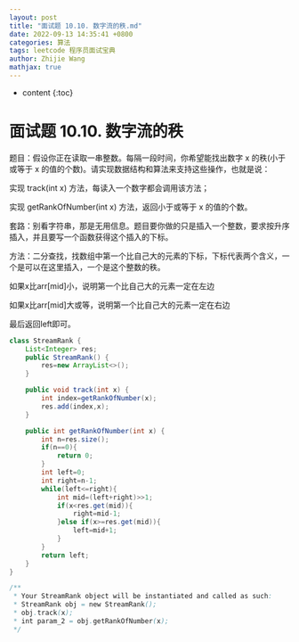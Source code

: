 ```yaml
---
layout: post
title: "面试题 10.10. 数字流的秩.md"
date: 2022-09-13 14:35:41 +0800
categories: 算法
tags: leetcode 程序员面试宝典
author: Zhijie Wang
mathjax: true
---
```



* content
{:toc}














# 面试题 10.10. 数字流的秩

题目：假设你正在读取一串整数。每隔一段时间，你希望能找出数字 x 的秩(小于或等于 x 的值的个数)。请实现数据结构和算法来支持这些操作，也就是说：

实现 track(int x) 方法，每读入一个数字都会调用该方法；

实现 getRankOfNumber(int x) 方法，返回小于或等于 x 的值的个数。

套路：别看字符串，那是无用信息。题目要你做的只是插入一个整数，要求按升序插入，并且要写一个函数获得这个插入的下标。

方法：二分查找，找数组中第一个比自己大的元素的下标，下标代表两个含义，一个是可以在这里插入，一个是这个整数的秩。

如果x比arr[mid]小，说明第一个比自己大的元素一定在左边

如果x比arr[mid]大或等，说明第一个比自己大的元素一定在右边

最后返回left即可。

```java
class StreamRank {
    List<Integer> res;
    public StreamRank() {
        res=new ArrayList<>();
    }

    public void track(int x) {
        int index=getRankOfNumber(x);
        res.add(index,x);
    }

    public int getRankOfNumber(int x) {
        int n=res.size();
        if(n==0){
            return 0;
        }
        int left=0;
        int right=n-1;
        while(left<=right){
            int mid=(left+right)>>1;
            if(x<res.get(mid)){
                right=mid-1;
            }else if(x>=res.get(mid)){
                left=mid+1;
            }
        }
        return left;
    }
}

/**
 * Your StreamRank object will be instantiated and called as such:
 * StreamRank obj = new StreamRank();
 * obj.track(x);
 * int param_2 = obj.getRankOfNumber(x);
 */
```
